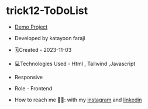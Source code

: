 # trick12-ToDoList


- [Demo Project](https://katayoon-faraji-web.github.io/trick12-ToDoList/)

- Developed by katayoon faraji

- 🗓️Created - 2023-11-03

- 💻Technologies Used - Html , Tailwind ,Javascript

- Responsive 
  
- Role - Frontend

- How to reach me 👩🏻: with my [instagram](https://instagram.com/katayoon_faraji_web) and [linkedin](https://www.linkedin.com/in/katayoon-faraji-web-3b722b207r)
